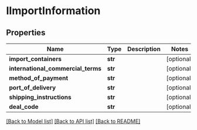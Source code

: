 # IImportInformation

## Properties
Name | Type | Description | Notes
------------ | ------------- | ------------- | -------------
**import_containers** | **str** |  | [optional] 
**international_commercial_terms** | **str** |  | [optional] 
**method_of_payment** | **str** |  | [optional] 
**port_of_delivery** | **str** |  | [optional] 
**shipping_instructions** | **str** |  | [optional] 
**deal_code** | **str** |  | [optional] 

[[Back to Model list]](../README.md#documentation-for-models) [[Back to API list]](../README.md#documentation-for-api-endpoints) [[Back to README]](../README.md)

